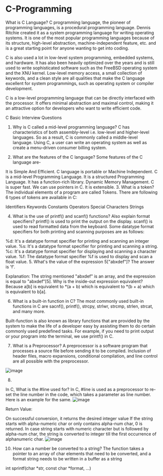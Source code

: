 # C-Programming

What is C Language?
C programming language, the pioneer of programming languages, is a procedural programming language. Dennis Ritchie created it as a system programming language for writing operating systems. It is one of the most popular programming languages because of its structure, high-level abstraction, machine-independent feature, etc. and is a great starting point for anyone wanting to get into coding. 

C is also used a lot in low-level system programming, embedded systems, and hardware. It has also been heavily optimized over the years and is still used to write sophisticated software such as the FreeBSD operating system and the XNU kernel. Low-level memory access, a small collection of keywords, and a clean style are all qualities that make the C language excellent for system programmings, such as operating system or compiler development. 

C is a low-level programming language that can be directly interfaced with the processor. It offers minimal abstraction and maximal control, making it an attractive option for developers who want to write efficient code. 

C Basic Interview Questions
1. Why is C called a mid-level programming language?
C has characteristics of both assembly-level i.e. low-level and higher-level languages. So as a result, C is commonly called a middle-level language. Using C, a user can write an operating system as well as create a menu-driven consumer billing system.

2. What are the features of the C language?
Some features of the C language are- 

It is Simple And Efficient. 
C language is portable or Machine Independent.
C is a mid-level Programming Language. 
It is a structured Programming Language.
It has a function-rich library. 
Dynamic Memory Management.
C is super fast.
We can use pointers in C.
It is extensible.
3. What is a token?
The individual elements of a program are called Tokens. There are following 6 types of tokens are available in C:

Identifiers
Keywords
Constants
Operators
Special Characters
Strings

4. What is the use of printf() and scanf() functions? Also explain format specifiers?
printf() is used to print the output on the display.
scanf() is used to read formatted data from the keyboard. 
Some datatype format specifiers for both printing and scanning purposes are as follows:

%d: It's a datatype format specifier for printing and scanning an integer value. 
%s: It's a datatype format specifier for printing and scanning a string. 
%c: It's a datatype format specifier for displaying and scanning a character value.
%f: The datatype format specifier %f is used to display and scan a float value.
5. What's the value of the expression 5["abxdef"]?
The answer is 'f'.

Explanation: The string mentioned "abxdef" is an array, and the  expression is equal to "abxdef"[5]. Why is the inside-out expression equivalent?  Because a[b] is equivalent to *(a + b) which is equivalent to *(b + a) which is equivalent to b[a].

6. What is a built-in function in C?
The most commonly used built-in functions in C are sacnf(), printf(), strcpy, strlwr, strcmp, strlen, strcat, and many more.

Built-function is also known as library functions that are provided by the system to make the life of a developer easy by assisting them to do certain commonly used predefined tasks. For example, if you need to print output or your program into the terminal, we use printf() in C.

7. What is a Preprocessor?
A preprocessor is a software program that processes a source file before sending it to be compiled. Inclusion of header files, macro expansions, conditional compilation, and line control are all possible with the preprocessor.

![image](https://user-images.githubusercontent.com/59536110/181610090-842dd6d9-430b-425a-a4c9-2097c6f98d7e.png)

8.
In C, What is the #line used for?
In C, #line is used as a preprocessor to re-set the line number in the code, which takes a parameter as line number. Here is an example for the same.
![image](https://user-images.githubusercontent.com/59536110/181610198-fd82b234-9a64-40a0-bdff-d7c35f1e36b4.png)

Return Value:

On successful conversion, it returns the desired integer value
If the string starts with alpha-numeric char or only contains alpha-num char, 0 is returned.
In case string starts with numeric character but is followed by alpha-num char, the string is converted to integer till the first occurrence of alphanumeric char.
![image](https://user-images.githubusercontent.com/59536110/181610254-c6b45b3c-4550-41b8-96f4-f9a747e58afa.png)

10. How can a number be converted to a string?
The function takes a pointer to an array of char elements that need to be converted, and a format string needs to be written in a buffer as a string

int sprintf(char *str, const char *format, ...)
